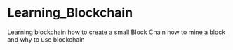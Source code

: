 # Learning_Blockchain
Learning blockchain how to create a small Block Chain how to mine a block and why to use blockchain
